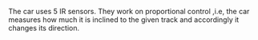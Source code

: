 The car uses 5 IR sensors. They work on proportional control ,i.e, the car measures how much it is inclined to the given track and accordingly it changes its direction.
